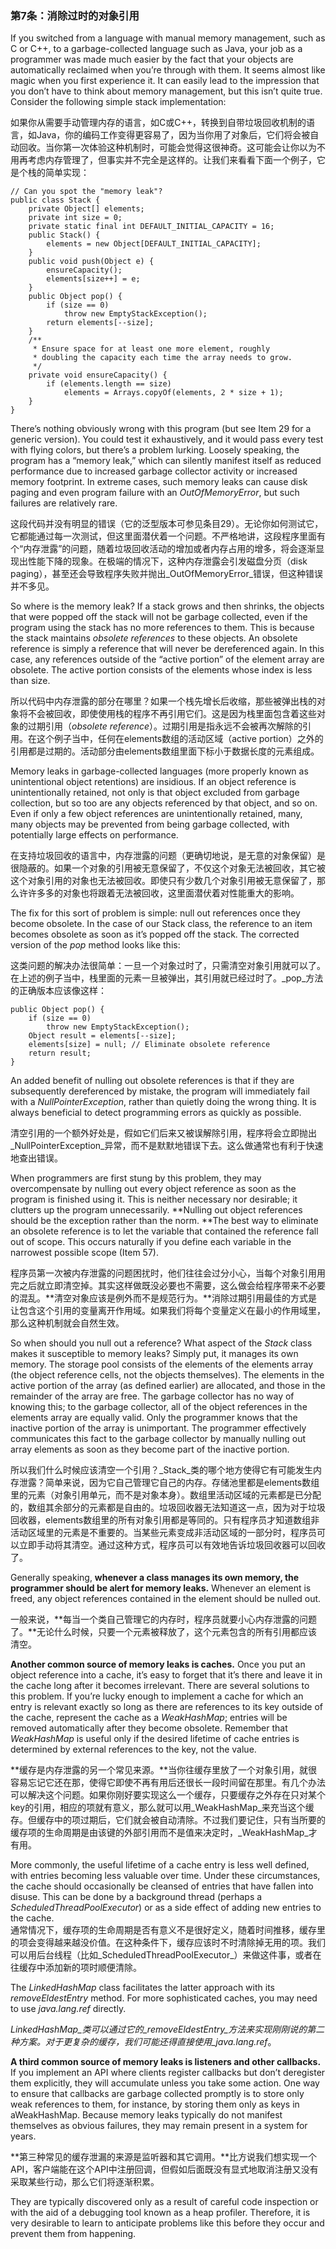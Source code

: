### 第7条：消除过时的对象引用

If you switched from a language with manual memory management, such as C or C++, to a garbage-collected language such as Java, your job as a programmer was made much easier by the fact that your objects are automatically reclaimed when you’re through with them. It seems almost like magic when you first experience it. It can easily lead to the impression that you don’t have to think about memory management, but this isn’t quite true. Consider the following simple stack implementation:

如果你从需要手动管理内存的语言，如C或C++，转换到自带垃圾回收机制的语言，如Java，你的编码工作变得更容易了，因为当你用了对象后，它们将会被自动回收。当你第一次体验这种机制时，可能会觉得这很神奇。这可能会让你以为不用再考虑内存管理了，但事实并不完全是这样的。让我们来看看下面一个例子，它是个栈的简单实现：

```
// Can you spot the "memory leak"?
public class Stack {
    private Object[] elements;
    private int size = 0;
    private static final int DEFAULT_INITIAL_CAPACITY = 16;
    public Stack() {
        elements = new Object[DEFAULT_INITIAL_CAPACITY];
    } 
    public void push(Object e) {
        ensureCapacity();
        elements[size++] = e;
    } 
    public Object pop() {
        if (size == 0)
            throw new EmptyStackException();
        return elements[--size];
    } 
    /**
     * Ensure space for at least one more element, roughly
     * doubling the capacity each time the array needs to grow.
     */
    private void ensureCapacity() {
        if (elements.length == size)
            elements = Arrays.copyOf(elements, 2 * size + 1);
    }
}
```

There’s nothing obviously wrong with this program \(but see Item 29 for a generic version\). You could test it exhaustively, and it would pass every test with flying colors, but there’s a problem lurking. Loosely speaking, the program has a “memory leak,” which can silently manifest itself as reduced performance due to increased garbage collector activity or increased memory footprint. In extreme cases, such memory leaks can cause disk paging and even program failure with an _OutOfMemoryError_, but such failures are relatively rare.

这段代码并没有明显的错误（它的泛型版本可参见条目29）。无论你如何测试它，它都能通过每一次测试，但这里面潜伏着一个问题。不严格地讲，这段程序里面有个“内存泄露”的问题，随着垃圾回收活动的增加或者内存占用的增多，将会逐渐显现出性能下降的现象。在极端的情况下，这种内存泄露会引发磁盘分页（disk paging），甚至还会导致程序失败并抛出_OutOfMemoryError_错误，但这种错误并不多见。

So where is the memory leak? If a stack grows and then shrinks, the objects that were popped off the stack will not be garbage collected, even if the program using the stack has no more references to them. This is because the stack maintains _obsolete references_ to these objects. An obsolete reference is simply a reference that will never be dereferenced again. In this case, any references outside of the “active portion” of the element array are obsolete. The active portion consists of the elements whose index is less than size.

所以代码中内存泄露的部分在哪里？如果一个栈先增长后收缩，那些被弹出栈的对象将不会被回收，即使使用栈的程序不再引用它们。这是因为栈里面包含着这些对象的过期引用（_obsolete reference_）。过期引用是指永远不会被再次解除的引用。在这个例子当中，任何在elements数组的活动区域（active portion）之外的引用都是过期的。活动部分由elements数组里面下标小于数据长度的元素组成。

Memory leaks in garbage-collected languages \(more properly known as unintentional object retentions\) are insidious. If an object reference is unintentionally retained, not only is that object excluded from garbage collection, but so too are any objects referenced by that object, and so on. Even if only a few object references are unintentionally retained, many, many objects may be prevented from being garbage collected, with potentially large effects on performance.

在支持垃圾回收的语言中，内存泄露的问题（更确切地说，是无意的对象保留）是很隐蔽的。如果一个对象的引用被无意保留了，不仅这个对象无法被回收，其它被这个对象引用的对象也无法被回收。即使只有少数几个对象引用被无意保留了，那么许许多多的对象也将跟着无法被回收，这里面潜伏着对性能重大的影响。

The fix for this sort of problem is simple: null out references once they become obsolete. In the case of our Stack class, the reference to an item becomes obsolete as soon as it’s popped off the stack. The corrected version of the _pop_ method looks like this:

这类问题的解决办法很简单：一旦一个对象过时了，只需清空对象引用就可以了。在上述的例子当中，栈里面的元素一旦被弹出，其引用就已经过时了。_pop_方法的正确版本应该像这样：

```
public Object pop() {
    if (size == 0)
        throw new EmptyStackException();
    Object result = elements[--size];
    elements[size] = null; // Eliminate obsolete reference
    return result;
}
```

An added benefit of nulling out obsolete references is that if they are subsequently dereferenced by mistake, the program will immediately fail with a _NullPointerException_, rather than quietly doing the wrong thing. It is always beneficial to detect programming errors as quickly as possible.

清空引用的一个额外好处是，假如它们后来又被误解除引用，程序将会立即抛出_NullPointerException_异常，而不是默默地错误下去。这么做通常也有利于快速地查出错误。

When programmers are first stung by this problem, they may overcompensate by nulling out every object reference as soon as the program is finished using it. This is neither necessary nor desirable; it clutters up the program unnecessarily. **Nulling out object references should be the exception rather than the norm. **The best way to eliminate an obsolete reference is to let the variable that contained the reference fall out of scope. This occurs naturally if you define each variable in the narrowest possible scope \(Item 57\).

程序员第一次被内存泄露的问题困扰时，他们往往会过分小心，当每个对象引用用完之后就立即清空掉。其实这样做既没必要也不需要，这么做会给程序带来不必要的混乱。**清空对象应该是例外而不是规范行为。**消除过期引用最佳的方式是让包含这个引用的变量离开作用域。如果我们将每个变量定义在最小的作用域里，那么这种机制就会自然生效。

So when should you null out a reference? What aspect of the _Stack_ class makes it susceptible to memory leaks? Simply put, it manages its own memory. The storage pool consists of the elements of the elements array \(the object reference cells, not the objects themselves\). The elements in the active portion of the array \(as defined earlier\) are allocated, and those in the remainder of the array are free. The garbage collector has no way of knowing this; to the garbage collector, all of the object references in the elements array are equally valid. Only the programmer knows that the inactive portion of the array is unimportant. The programmer effectively communicates this fact to the garbage collector by manually nulling out array elements as soon as they become part of the inactive portion.

所以我们什么时候应该清空一个引用？_Stack_类的哪个地方使得它有可能发生内存泄露？简单来说，因为它自己管理它自己的内存。存储池里都是elements数组里的元素（对象引用单元，而不是对象本身）。数组里活动区域的元素都是已分配的，数组其余部分的元素都是自由的。垃圾回收器无法知道这一点，因为对于垃圾回收器，elements数组里的所有对象引用都是等同的。只有程序员才知道数组非活动区域里的元素是不重要的。当某些元素变成非活动区域的一部分时，程序员可以立即手动将其清空。通过这种方式，程序员可以有效地告诉垃圾回收器可以回收了。

Generally speaking, **whenever a class manages its own memory, the programmer should be alert for memory leaks.** Whenever an element is freed, any object references contained in the element should be nulled out.

一般来说，**每当一个类自己管理它的内存时，程序员就要小心内存泄露的问题了。**无论什么时候，只要一个元素被释放了，这个元素包含的所有引用都应该清空。

**Another common source of memory leaks is caches.** Once you put an object reference into a cache, it’s easy to forget that it’s there and leave it in the cache long after it becomes irrelevant. There are several solutions to this problem. If you’re lucky enough to implement a cache for which an entry is relevant exactly so long as there are references to its key outside of the cache, represent the cache as a _WeakHashMap_; entries will be removed automatically after they become obsolete. Remember that _WeakHashMap_ is useful only if the desired lifetime of cache entries is determined by external references to the key, not the value.

**缓存是内存泄露的另一个常见来源。**当你往缓存里放了一个对象引用，就很容易忘记它还在那，使得它即使不再有用后还很长一段时间留在那里。有几个办法可以解决这个问题。如果你刚好要实现这么一个缓存，只要缓存之外存在只对某个key的引用，相应的项就有意义，那么就可以用_WeakHashMap_来充当这个缓存。但缓存中的项过期后，它们就会被自动清除。不过我们要记住，只有当所要的缓存项的生命周期是由该键的外部引用而不是值来决定时，_WeakHashMap_才有用。

More commonly, the useful lifetime of a cache entry is less well defined, with entries becoming less valuable over time. Under these circumstances, the cache should occasionally be cleansed of entries that have fallen into disuse. This can be done by a background thread \(perhaps a _ScheduledThreadPoolExecutor_\) or as a side effect of adding new entries to the cache.  
通常情况下，缓存项的生命周期是否有意义不是很好定义，随着时间推移，缓存里的项会变得越来越没价值。在这种条件下，缓存应该时不时清除掉无用的项。我们可以用后台线程（比如_ScheduledThreadPoolExecutor_）来做这件事，或者在往缓存中添加新的项时顺便清除。

The _LinkedHashMap_ class facilitates the latter approach with its _removeEldestEntry_ method. For more sophisticated caches, you may need to use _java.lang.ref_ directly.

_LinkedHashMap_类可以通过它的_removeEldestEntry_方法来实现刚刚说的第二种方案。对于更复杂的缓存，我们可能还得直接使用_java.lang.ref_。

**A third common source of memory leaks is listeners and other callbacks.** If you implement an API where clients register callbacks but don’t deregister them explicitly, they will accumulate unless you take some action. One way to ensure that callbacks are garbage collected promptly is to store only weak references to them, for instance, by storing them only as keys in aWeakHashMap. Because memory leaks typically do not manifest themselves as obvious failures, they may remain present in a system for years.

**第三种常见的缓存泄漏的来源是监听器和其它调用。**比方说我们想实现一个API，客户端能在这个API中注册回调，但假如后面既没有显式地取消注册又没有采取某些行动，那么它们将逐渐积累。

They are typically discovered only as a result of careful code inspection or with the aid of a debugging tool known as a heap profiler. Therefore, it is very desirable to learn to anticipate problems like this before they occur and prevent them from happening.  


